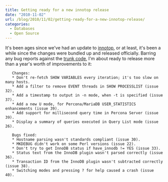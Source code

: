 ```yaml
---
title: Getting ready for a new innotop release
date: "2010-11-02"
url: /blog/2010/11/02/getting-ready-for-a-new-innotop-release/
categories:
  - Databases
  - Open Source
---
```

It's been ages since we've had an update to [innotop](http://code.google.com/p/innotop/), or at least, it's been a while since the changes were bundled up and released officially. Barring any bug reports against the [trunk code](http://innotop.googlecode.com/svn/trunk/innotop), I'm about ready to release more than a year's worth of improvements to it:

```
   Changes:
   * Don't re-fetch SHOW VARIABLES every iteration; it's too slow on many hosts.
   * Add a filter to remove EVENT threads in SHOW PROCESSLIST (issue 32).
   * Add a timestamp to output in -n mode, when -t is specified (issue 37).
   * Add a new U mode, for Percona/MariaDB USER_STATISTICS enhancements (issue 39).
   * Add support for millisecond query time in Percona Server (issue 39).
   * Display a summary of queries executed in Query List mode (issue 26).

   Bugs fixed:
   * Hostname parsing wasn't standards compliant (issue 30).
   * MKDEBUG didn't work on some Perl versions (issue 22).
   * Don't try to get InnoDB status if have_innodb != YES (issue 33).
   * Status text from the InnoDB plugin wasn't parsed correctly (issue 36).
   * Transaction ID from the InnoDB plugin wasn't subtracted correctly (issue 38).
   * Switching modes and pressing ? for help caused a crash (issue 40).
```


